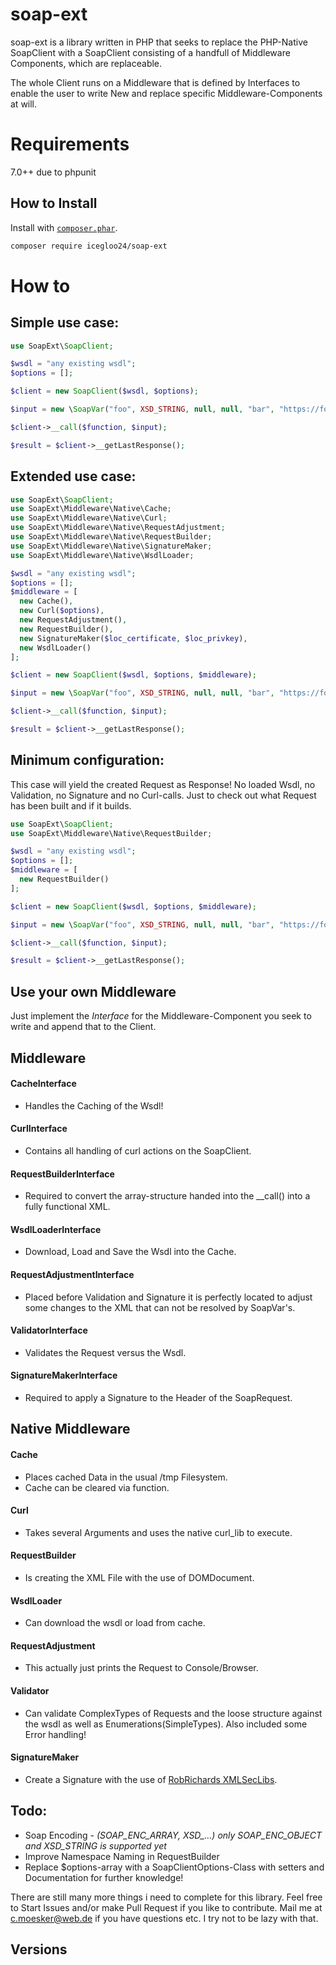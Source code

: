 # soap-ext

soap-ext is a library written in PHP that seeks to replace the PHP-Native SoapClient with a SoapClient consisting of a handfull of Middleware Components, which are replaceable.

The whole Client runs on a Middleware that is defined by Interfaces to enable the user to write New and replace specific Middleware-Components at will.

# Requirements

7.0++ due to phpunit

## How to Install

Install with [`composer.phar`](http://getcomposer.org).

```sh
composer require icegloo24/soap-ext
```

# How to
## Simple use case:
```php
use SoapExt\SoapClient;

$wsdl = "any existing wsdl";
$options = [];

$client = new SoapClient($wsdl, $options);

$input = new \SoapVar("foo", XSD_STRING, null, null, "bar", "https://foo.bar");

$client->__call($function, $input);

$result = $client->__getLastResponse();
```

## Extended use case:
```php
use SoapExt\SoapClient;
use SoapExt\Middleware\Native\Cache;
use SoapExt\Middleware\Native\Curl;
use SoapExt\Middleware\Native\RequestAdjustment;
use SoapExt\Middleware\Native\RequestBuilder;
use SoapExt\Middleware\Native\SignatureMaker;
use SoapExt\Middleware\Native\WsdlLoader;

$wsdl = "any existing wsdl";
$options = [];
$middleware = [
  new Cache(),
  new Curl($options),
  new RequestAdjustment(),
  new RequestBuilder(),
  new SignatureMaker($loc_certificate, $loc_privkey),
  new WsdlLoader()
];

$client = new SoapClient($wsdl, $options, $middleware);

$input = new \SoapVar("foo", XSD_STRING, null, null, "bar", "https://foo.bar");

$client->__call($function, $input);

$result = $client->__getLastResponse();
```

## Minimum configuration:
This case will yield the created Request as Response! No loaded Wsdl, no Validation, no Signature and no Curl-calls.
Just to check out what Request has been built and if it builds.
```php
use SoapExt\SoapClient;
use SoapExt\Middleware\Native\RequestBuilder;

$wsdl = "any existing wsdl";
$options = [];
$middleware = [
  new RequestBuilder()
];

$client = new SoapClient($wsdl, $options, $middleware);

$input = new \SoapVar("foo", XSD_STRING, null, null, "bar", "https://foo.bar");

$client->__call($function, $input);

$result = $client->__getLastResponse();
```
## Use your own Middleware
Just implement the *Interface* for the Middleware-Component you seek to write and append that to the Client.
## Middleware
#### CacheInterface
- Handles the Caching of the Wsdl!
#### CurlInterface
- Contains all handling of curl actions on the SoapClient.
#### RequestBuilderInterface
- Required to convert the array-structure handed into the __call() into a fully functional XML.
#### WsdlLoaderInterface
- Download, Load and Save the Wsdl into the Cache.
#### RequestAdjustmentInterface
- Placed before Validation and Signature it is perfectly located to adjust some changes to the XML that can not be resolved by SoapVar's.
#### ValidatorInterface
- Validates the Request versus the Wsdl.
#### SignatureMakerInterface
- Required to apply a Signature to the Header of the SoapRequest.

## Native Middleware
#### Cache
- Places cached Data in the usual /tmp Filesystem.
- Cache can be cleared via function.
#### Curl
- Takes several Arguments and uses the native curl_lib to execute.
#### RequestBuilder
- Is creating the XML File with the use of DOMDocument.
#### WsdlLoader
- Can download the wsdl or load from cache.
#### RequestAdjustment
- This actually just prints the Request to Console/Browser.
#### Validator
- Can validate ComplexTypes of Requests and the loose structure against the wsdl as well as Enumerations(SimpleTypes). Also included some Error handling!
#### SignatureMaker
- Create a Signature with the use of [RobRichards XMLSecLibs](https://github.com/robrichards/xmlseclibs).

## Todo:
- Soap Encoding - *(SOAP_ENC_ARRAY, XSD_...) only SOAP_ENC_OBJECT and XSD_STRING is supported yet*
- Improve Namespace Naming in RequestBuilder
- Replace $options-array with a SoapClientOptions-Class with setters and Documentation for further knowledge!

There are still many more things i need to complete for this library. Feel free to Start Issues and/or make Pull Request if you like to contribute.
Mail me at c.moesker@web.de if you have questions etc. I try not to be lazy with that.

## Versions

